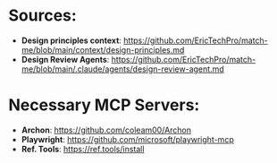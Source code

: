 # Sources:
 - **Design principles context**: https://github.com/EricTechPro/match-me/blob/main/context/design-principles.md
 - **Design Review Agents**: https://github.com/EricTechPro/match-me/blob/main/.claude/agents/design-review-agent.md

# Necessary MCP Servers:
- **Archon**: https://github.com/coleam00/Archon
- **Playwright**: https://github.com/microsoft/playwright-mcp
- **Ref. Tools**: https://ref.tools/install